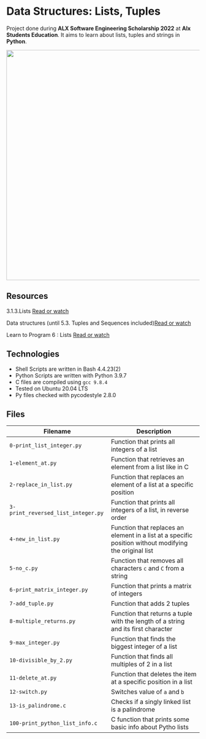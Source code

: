 # Data Structures: Lists, Tuples

Project done during **ALX Software Engineering Scholarship 2022** at **Alx Students Education**. It aims to learn about lists, tuples and strings in **Python**.

<img src="https://s3.amazonaws.com/alx-intranet.hbtn.io/uploads/medias/2020/9/7e7834b535261d05532fb80a9304f7051c4ad7ac.gif?X-Amz-Algorithm=AWS4-HMAC-SHA256&X-Amz-Credential=AKIARDDGGGOUSBVO6H7D%2F20220701%2Fus-east-1%2Fs3%2Faws4_request&X-Amz-Date=20220701T192239Z&X-Amz-Expires=86400&X-Amz-SignedHeaders=host&X-Amz-Signature=bd616293de61c5e84cc6f63bc27b081abb2d56aad748480b72a743cb9e1466bc" width="600">

## Resources

3.1.3.Lists [Read or watch](https://docs.python.org/3/tutorial/introduction.html#lists)

Data structures (until 5.3. Tuples and Sequences included)[Read or watch](https://docs.python.org/3/tutorial/datastructures.html)

Learn to Program 6 : Lists [Read or watch](https://www.youtube.com/watch?v=A1HUzrvS-Pw)

## Technologies
* Shell Scripts are written in Bash 4.4.23(2)
* Python Scripts are written with Python 3.9.7
* C files are compiled using `gcc 9.8.4`
* Tested on Ubuntu 20.04 LTS
* Py files checked with pycodestyle 2.8.0

## Files
| Filename | Description |
| -------- | ----------- |
| `0-print_list_integer.py` | Function that prints all integers of a list |
| `1-element_at.py` | Function that retrieves an element from a list like in C |
| `2-replace_in_list.py` | Function that replaces an element of a list at a specific position |
| `3-print_reversed_list_integer.py` | Function that prints all integers of a list, in reverse order |
| `4-new_in_list.py` | Function that replaces an element in a list at a specific position without modifying the original list |
| `5-no_c.py` | Function that removes all characters `c` and `C` from a string |
| `6-print_matrix_integer.py` | Function that prints a matrix of integers |
| `7-add_tuple.py` | Function that adds 2 tuples |
| `8-multiple_returns.py` | Function that returns a tuple with the length of a string and its first character |
| `9-max_integer.py` | Function that finds the biggest integer of a list |
| `10-divisible_by_2.py` | Function that finds all multiples of 2 in a list |
| `11-delete_at.py` | Function that deletes the item at a specific position in a list |
| `12-switch.py` | Switches value of `a` and `b` |
| `13-is_palindrome.c` | Checks if a singly linked list is a palindrome |
| `100-print_python_list_info.c` | C function that prints some basic info about Pytho lists |
